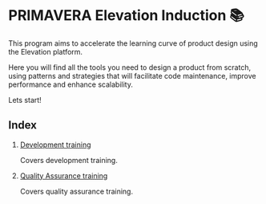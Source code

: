 # PRIMAVERA Elevation Induction 📚

This program aims to accelerate the learning curve of product design using the Elevation platform.

Here you will find all the tools you need to design a product from scratch, using patterns and strategies
that will facilitate code maintenance, improve performance and enhance scalability.

Lets start!

## Index

1. [Development training](Dev/README.md)

    Covers development training.

2. [Quality Assurance training](QA/README.md)

    Covers quality assurance training.